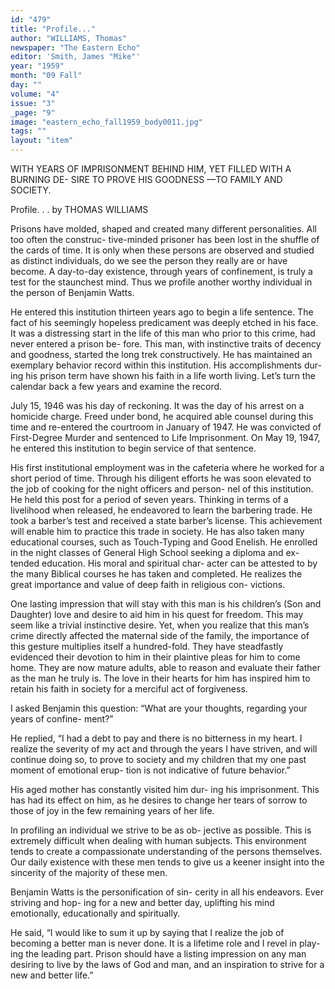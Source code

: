 ```yaml
---
id: "479"
title: "Profile..."
author: "WILLIAMS, Thomas"
newspaper: "The Eastern Echo"
editor: 'Smith, James "Mike"'
year: "1959"
month: "09 Fall"
day: ""
volume: "4"
issue: "3"
_page: "9"
image: "eastern_echo_fall1959_body0011.jpg"
tags: ""
layout: "item"
---
```

WITH YEARS OF IMPRISONMENT BEHIND
HIM, YET FILLED WITH A BURNING DE-
SIRE TO PROVE HIS GOODNESS
—TO FAMILY AND SOCIETY.

Profile. . .
by THOMAS WILLIAMS

Prisons have molded, shaped and created many
different personalities. All too often the construc-
tive-minded prisoner has been lost in the shuffle of
the cards of time. It is only when these persons are
observed and studied as distinct individuals, do we
see the person they really are or have become. A
day-to-day existence, through years of confinement,
is truly a test for the staunchest mind. Thus we
profile another worthy individual in the person of
Benjamin Watts.

He entered this institution thirteen years ago
to begin a life sentence. The fact of his seemingly
hopeless predicament was deeply etched in his face.
It was a distressing start in the life of this man who
prior to this crime, had never entered a prison be-
fore. This man, with instinctive traits of decency
and goodness, started the long trek constructively.
He has maintained an exemplary behavior record
within this institution. His accomplishments dur-
ing his prison term have shown his faith in a life
worth living. Let’s turn the calendar back a few
years and examine the record.

July 15, 1946 was his day of reckoning. It was
the day of his arrest on a homicide charge. Freed
under bond, he acquired able counsel during this
time and re-entered the courtroom in January of
1947. He was convicted of First-Degree Murder and
sentenced to Life Imprisonment. On May 19, 1947,
he entered this institution to begin service of that
sentence.

His first institutional employment was in the
cafeteria where he worked for a short period of time.
Through his diligent efforts he was soon elevated to
the job of cooking for the night officers and person-
nel of this institution. He held this post for a period
of seven years. Thinking in terms of a livelihood
when released, he endeavored to learn the barbering
trade. He took a barber’s test and received a state
barber’s license. This achievement will enable him
to practice this trade in society. He has also taken
many educational courses, such as Touch-Typing
and Good Enelish. He enrolled in the night classes
of General High School seeking a diploma and ex-
tended education. His moral and spiritual char-
acter can be attested to by the many Biblical courses
he has taken and completed. He realizes the great
importance and value of deep faith in religious con-
victions.

One lasting impression that will stay with this
man is his children’s (Son and Daughter) love and
desire to aid him in his quest for freedom. This may
seem like a trivial instinctive desire. Yet, when you
realize that this man’s crime directly affected the
maternal side of the family, the importance of this
gesture multiplies itself a hundred-fold. They have
steadfastly evidenced their devotion to him in their
plaintive pleas for him to come home. They are now
mature adults, able to reason and evaluate their
father as the man he truly is. The love in their
hearts for him has inspired him to retain his faith
in society for a merciful act of forgiveness.

I asked Benjamin this question: “What are
your thoughts, regarding your years of confine-
ment?”

He replied, “I had a debt to pay and there is
no bitterness in my heart. I realize the severity of
my act and through the years I have striven, and
will continue doing so, to prove to society and my
children that my one past moment of emotional erup-
tion is not indicative of future behavior.”

His aged mother has constantly visited him dur-
ing his imprisonment. This has had its effect on him,
as he desires to change her tears of sorrow to those
of joy in the few remaining years of her life.

In profiling an individual we strive to be as ob-
jective as possible. This is extremely difficult when
dealing with human subjects. This environment
tends to create a compassionate understanding of
the persons themselves. Our daily existence with
these men tends to give us a keener insight into the
sincerity of the majority of these men.

Benjamin Watts is the personification of sin-
cerity in all his endeavors. Ever striving and hop-
ing for a new and better day, uplifting his mind
emotionally, educationally and spiritually.

He said, “I would like to sum it up by saying
that I realize the job of becoming a better man is
never done. It is a lifetime role and I revel in play-
ing the leading part. Prison should have a listing
impression on any man desiring to live by the laws
of God and man, and an inspiration to strive for a
new and better life.”
